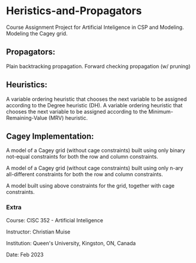# Heristics-and-Propagators
Course Assignment Project for Artificial Inteligence in CSP and Modeling.
Modeling the Cagey grid.

## Propagators:
Plain backtracking propagation.
Forward checking propagation (w/ pruning)

## Heuristics:
A variable ordering heuristic that chooses the next variable to be assigned according to the Degree heuristic (DH).
A variable ordering heuristic that chooses the next variable to be assigned according to the Minimum-Remaining-Value (MRV) heuristic.

## Cagey Implementation:
A model of a Cagey grid (without cage constraints) built using only binary not-equal constraints for
both the row and column constraints.

A model of a Cagey grid (without cage constraints) built using only n-ary all-different constraints
for both the row and column constraints.

A model built using above constraints for the grid, together with cage constraints.

### Extra
Course: CISC 352 - Artificial Inteligence

Instructor: Christian Muise

Institution: Queen's University, Kingston, ON, Canada

Date: Feb 2023
